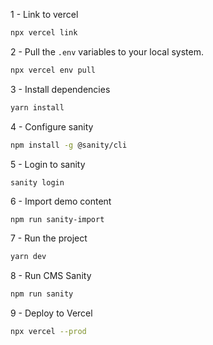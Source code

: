 

1 - Link to vercel

```bash
npx vercel link
```

2 - Pull the `.env` variables to your local system.

```bash
npx vercel env pull
```

3 - Install dependencies

```bash
yarn install
```

4 - Configure sanity

```bash
npm install -g @sanity/cli
```

5 - Login to sanity

```
sanity login
```

6 - Import demo content

```bash
npm run sanity-import
```

7 - Run the project

```bash
yarn dev
```

8 - Run CMS Sanity

```bash
npm run sanity
```

9 - Deploy to Vercel

```bash
npx vercel --prod
```

